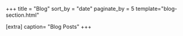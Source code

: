 +++
title = "Blog"
sort_by = "date"
paginate_by = 5
template="blog-section.html"


[extra]
caption= "Blog Posts"
+++
